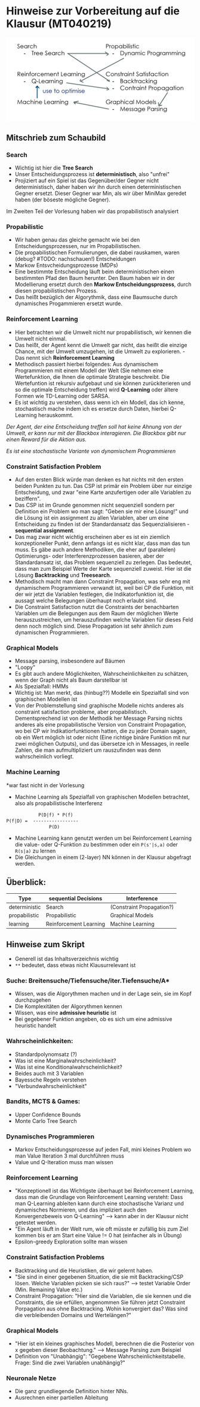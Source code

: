 # Hinweise zur Vorbereitung auf die Klausur (MT040219)

![Overview](Bilder/AI_overview.jpg)

## Mitschrieb zum Schaubild 
### Search
- Wichtig ist hier die **Tree Search**
- Unser Entscheidungsprozess ist **deterministisch**, also "unfrei"
- Projiziert auf ein Spiel ist das Gegenüber/der Gegner nicht deterministisch, daher haben wir ihn durch 
einen deterministischen Gegner ersetzt. Dieser Gegner war Min, als wir über MiniMax geredet haben (der böseste mögliche Gegner). 

Im Zweiten Teil der Vorlesung haben wir das propabilistisch analysiert

### Propabilistic
- Wir haben genau das gleiche gemacht wie bei den Entscheidungsprozessen, nur im Propabilistischen.
- Die propabilistischen Formulierungen, die dabei rauskamen, waren (debug? #TODO: nachschauen!) Entscheidungen 
- Markow Entsvcheidungsprozesse (MDPs)
- Eine bestimmte Entscheidung läuft beim deterministischen einen bestimmten Pfad den Baum herunter. 
Den Baum haben wir in der Modellierung ersetzt durch den **Markow Entscheidungsprozess**, durch diesen propabilistischen Prozess.
- Das heißt bezüglich der Algorythmik, dass eine Baumsuche durch dynamisches Progammieren ersetzt wurde.

### Reinforcement Learning
- Hier betrachten wir die Umwelt nicht nur propabilistisch, wir kennen die Umwelt nicht einmal. 
- Das heißt, der Agent kennt die Umwelt gar nicht, das heißt die einzige Chance, mit der Umwelt umzugehen, ist die Umwelt zu explorieren. - Das nennt sich **Reinforcement Learning**
- Methodisch passiert hierbei folgendes: Aus dynamischem Programmieren mit einem Modell der Welt (Sie nehmen eine Wertefunktion, die Ihnen die optimale Strategie beschreibt. Die Wertefuntion ist rekursiv aufgebaut und sie können zurückiterieren und so die optimale Entscheidung treffen) wird **Q-Learning** oder ältere Formen wie TD-Learning oder SARSA.
- Es ist wichtig zu verstehen, dass wenn ich ein Modell, das ich kenne, stochastisch mache indem ich es ersetze durch Daten, hierbei Q-Learning herauskommt.

*Der Agent, der eine Entscheidung treffen soll hat keine Ahnung von der Umwelt, er kann nur mit der Blackbox interagieren. Die Blackbox gibt nur einen Reward für die Aktion aus.*

*Es ist eine stochastische Variante von dynamischem Programmieren*

### Constraint Satisfaction Problem
- Auf den ersten Blick würde man denken es hat nichts mit den ersten beiden Punkten zu tun. Das CSP ist primär ein Problem über nur einzige Entscheidung, und zwar "eine Karte anzufertigen oder alle Variablen zu beziffern". 
- Das CSP ist im Grunde genommen nicht sequenziell sondern per Definition ein Problem wo man sagt: "Geben sie mir eine Lösung!" und die Lösung ist ein assignment zu allen Variablen, aber um eine Entscheidung zu finden ist der Standardansatz das Sequenzialisieren - **sequential assignment**. 
- Das mag zwar nicht wichtig erscheinen aber es ist ein ziemlich konzeptioneller Punkt, denn anfangs ist es nicht klar, dass man das tun muss. Es gäbe auch andere Methodiken, die eher auf (parallelen) Optimierungs- oder Interferenzprozessen basieren, aber der Standardansatz ist, das Problem sequenziell zu zerlegen. Das bedeutet, dass man zum Beispiel Werte der Karte sequenziell zuweist. Hier ist die Lösung **Backtracking** und **Treesearch**. 
- Methodisch macht man dann Constraint Propagation, was sehr eng mit dynamischem Programmieren verwandt ist, weil bei CP die Funktion, mit der wir jetzt die Variablen festlegen, die Indikatorfunktion ist, die aussagt welche Belegungen überhaupt noch erlaubt sind. 
- Die Constraint Satisfaction nutzt die Constraints der benachbarten Variablen um die Belegungen aus dem Raum der möglichen Werte herauszustreichen, um herauszufinden welche Variablen für dieses Feld denn noch möglich sind. Diese Propagation ist sehr ähnlich zum dynamischen Programmieren.

### Graphical Models
- Message parsing, insbesondere auf Bäumen 
- "Loopy"
- Es gibt auch andere Möglichkeiten, Wahrscheinlichkeiten zu schätzen, wenn der Graph nicht als Baum darstellbar ist
- Als Spezialfall: HMMs
- Wichtig ist: Man merkt, das (hinbug??) Modelle ein Spezialfall sind von graphischen Modellen ist
- Von der Problemstellung sind graphische Modelle nichts anderes als constraint satisfaction probleme, aber propabilistisch. Dementsprechend ist von der Methodik her Message Parsing nichts anderes als eine propabilistische Version von Constraint Propagation, wo bei CP wir Indikatiorfunktionen hatten, die zu jeder Domain sagen, ob ein Wert möglich ist oder nicht (Eine richtige binäre Funktion mit nur zwei möglichen Outputs), und das übersetze ich in Messages, in reelle Zahlen, die man aufmultipliziert um rauszufinden was denn wahrscheinlich vorliegt. 

### Machine Learning
*war fast nicht in der Vorlesung

- Machine Learning als Spezialfall von graphischen Modellen betrachtet, also als propabilistische Interferenz

``` 
            P(D|f) * P(f)       
P(f|D) =  ----------------- 
                P(D)
``` 
- Machine Learning kann genutzt werden um bei Reinforcement Learning die value- oder Q-Funktion zu bestimmen oder ein `P(s'|s,a)` oder `R(s|a)` zu lernen
- Die Gleichungen in einem (2-layer) NN können in der Klausur abgefragt werden.

## Überblick:
Type          | sequential Decisions   | Interference
------------- | ---------------------- | ------------  
deterministic | Search                 | (Constraint Propagation?)
propabilistic | Propabilistic          | Graphical Models
learning      | Reinforcement Learning | Machine Learning


## Hinweise zum Skript
- Generell ist das Inhaltsverzeichnis wichtig
- `**` bedeutet, dass etwas nicht Klausurrelevant ist 

### Suche: Breitensuche/Tiefensuche/iter.Tiefensuche/A*
- Wissen, was die Algorythmen machen und in der Lage sein, sie im Kopf durchzugehen
- Die Komplexitäten der Algorythmen kennen 
- Wissen, was eine **admissive heuristic** ist
- Bei gegebener Funktion angeben, ob es sich um eine admissive heuristic handelt

### Wahrscheinlichkeiten: 
- Standardpolynomsatz (?)
- Was ist eine Marginalwahrscheinlichkeit?
- Was ist eine Konditionalwahrscheinlichkeit?
- Beides auch mit 3 Variablen
- Bayessche Regeln verstehen
- "Verbundwahrscheinlichkeit"

### Bandits, MCTS & Games:
- Upper Confidence Bounds
- Monte Carlo Tree Search

### Dynamisches Programmieren
- Markov Entscheidungsprozesse auf jeden Fall, mini kleines Problem wo man Value Iteration 3 mal durchführen muss
- Value und Q-Iteration muss man wissen

### Reinforcement Learning
- "Konzeptionell ist das Wichtigste überhaupt bei Reinforcement Learning, dass man die Grundlage von Reinforcement Learning versteht: Dass man Q-Learning ableiten kann durch eine stochastische Varianz und dynamisches Normieren, und das impliziert auch den Konvergenzbeweis von Q-Learning" --> kann aber in der Klausur nicht getestet werden.
- "Ein Agent läuft in der Welt rum, wie oft müsste er zufällig bis zum Ziel kommen bis er am Start eine Value != 0 hat (einfacher als in Übung)
- Epsilon-greedy Exploration sollte man wissen

###  Constraint Satisfaction Problems
- Backtracking und die Heuristiken, die wir gelernt haben.
- "Sie sind in einer gegebenen Situation, die sie mit Backtracking/CSP lösen. Welche Variablen picken sie sich raus?" --> testet Variable Order (Min. Remaining Value etc.)
- Constraint Propagation: "Hier sind die Variablen, die sie kennen und die Constraints, die sie erfüllen, angenommen Sie führen jetzt Constraint Porpagation aus ohne Backtracking. Wohin konvergiert das? Was sind die verbleibenden Domains und Wertelängen?"

### Graphical Models
- "Hier ist ein kleines graphisches Modell, berechnen die die Posterior von x gegeben dieser Beobachtung." --> Message Parsing zum Beispiel
- Definition von "Unabhängig": "Gegebene Wahrscheinlichkeitstabelle. Frage: Sind die zwei Variablen unabhängig?" 

### Neuronale Netze
- Die ganz grundliegende Definition hinter NNs.
- Ausrechnen einer partiellen Ableitung
